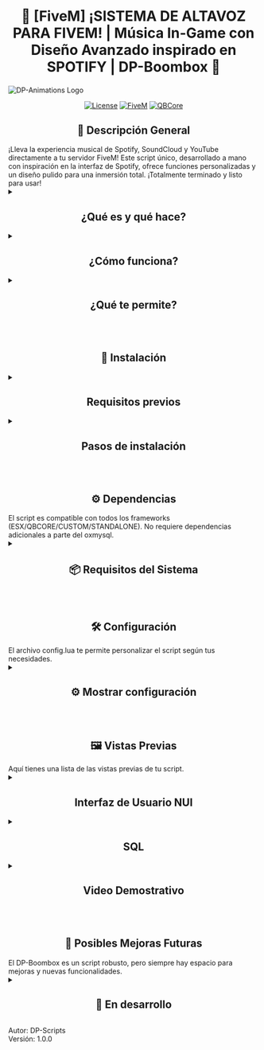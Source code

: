 <p align="center">
<h1 align="center">🎵 [FiveM] ¡SISTEMA DE ALTAVOZ PARA FIVEM! | Música In-Game con Diseño Avanzado inspirado en SPOTIFY | DP-Boombox 🎵</h1>

<img width="960" height="auto" align="center" alt="DP-Animations Logo" src="https://i.imgur.com/zQS9GoF.png" />

</p>

<div align="center">

[![License](https://img.shields.io/badge/License-MIT-blue.svg)](https://opensource.org/licenses/MIT)
[![FiveM](https://img.shields.io/badge/FiveM-Script-important)](https://fivem.net/)
[![QBCore](https://img.shields.io/badge/QBCore-Framework-success)](<[https://qbcore-framework.github.io/qb-docs/](https://github.com/qbcore-framework)>)

</div>

<h2 align="center"> 📝 Descripción General</h2>
¡Lleva la experiencia musical de Spotify, SoundCloud y YouTube directamente a tu servidor FiveM! Este script único, desarrollado a mano con inspiración en la interfaz de Spotify, ofrece funciones personalizadas y un diseño pulido para una inmersión total. ¡Totalmente terminado y listo para usar!

<details>
<summary><h2 align="center">¿Qué es y qué hace?</h2></summary>
- Permite a los jugadores reproducir música in-game con una interfaz similar a Spotify.<br>
- Incluye funciones de sincronización para que varios jugadores puedan escuchar la misma música.<br>
- Proporciona control de volumen y navegación de pistas desde el menú.<br>
- El sistema de sonido tiene un medidor de distancias, haciendo que la música suene más suave a medida que te alejas del altavoz.<br>

</details>
<details>
<summary><h2 align="center">¿Cómo funciona?</h2></summary>
- Usa la interfaz NUI para mostrar un menú de mascotas en la tienda.<br>
- Permite gestionar el estado de la mascota (salud, hambre, sed, higiene, cariño).<br>
- Las mascotas se pueden comprar en la tienda y liberar de forma permanente.<br>

</details>
<details>
<summary><h2 align="center">¿Qué te permite?</h2></summary>
✅ Interfaz estilo Spotify, SoundCloud y YouTube 🎧.<br>
✅ Reproduce música in-game 🎶.<br>
✅ Medidor de distancias para las canciones.<br>
✅ Listas compartibles.<br>
✅ Sincronización con otros jugadores 👥.<br>
✅ Control de volumen y pistas directamente desde el menú.<br>
✅ Configurador avanzado ⚙️.<br>
✅ Integración con DP-Admin para gestión de logs.<br>
✅ Optimizado para servidores RP 🎭: Sin lags y compatible con otros recursos.<br>

</details>
<br><br>
<h2 align="center"> 🚀 Instalación</h2>

<details>
<summary><h2 align="center">Requisitos previos</h2></summary>
- Servidor FiveM con cualquier framework instalado (ESX/QBCORE/CUSTOM/STANDALONE).<br>
- MySQL configurado. (oxmysql)<br>

</details>
<details>
<summary><h2 align="center">Pasos de instalación</h2></summary>
1. **Descargar el script** desde el repositorio oficial.<br>
2. **Colocar la carpeta** en tu servidor con el nombre exacto DP-Boombox.<br>
   - ⚠️ El nombre debe ser exactamente este para evitar problemas.<br>
3. **Configuración de la Base de Datos**.<br>
Abre el archivo Insert.sql.<br>
Copia y pega el contenido en tu base de datos MySQL y ejecútalo para crear la tabla de mascotas/pets.
(Asegúrate de que tu servidor tenga acceso a la base de datos configurada para mysql-async / ghmattimysql / oxmysql.).<br>
4. **DAñadir el item speaker** a tu inventario/framework. Para QB-Core, copia y pega el siguiente código en tu archivo qb-core/shared/items.lua:<br>
speaker = {
    name = "speaker",
    label = "Altavoz",
    weight = 0,
    type = "item",
    image = "speaker.png",
    unique = false,
    useable = true,
    shouldClose = true,
    combinable = nil,
    description = "Dispositivo de salida de audio que convierte señales eléctricas en ondas sonoras audibles. Es un componente fundamental en cualquier sistema de reproducción de sonido. En pocas palabras, es un ALTAVOZ BLUETOOTH de toda la vida..."
},

<img width="300" height="auto" align="center" alt="speaker" src="speaker.png" />

</details>
<br><br>
<h2 align="center"> ⚙️ Dependencias</h2>
El script es compatible con todos los frameworks (ESX/QBCORE/CUSTOM/STANDALONE). No requiere dependencias adicionales a parte del oxmysql.
<details>
<summary><h2 align="center"> 📦 Requisitos del Sistema</h2></summary>

| Recurso                                                                                       | Descripción         | Enlace                                                   |
| --------------------------------------------------------------------------------------------- | ------------------- | -------------------------------------------------------- |
| <img src="https://placehold.co/20x20/555555/FFFFFF?text=QB" alt="QB"> qb-core                 | Framework principal | [🔗 GitHub](https://github.com/qbcore-framework/qb-core) |
| <img src="https://placehold.co/20x20/555555/FFFFFF?text=DP" alt="DP"> PD-TextUI (recomendado) | Text UI avanzado    | [🔗 GitHub]()                                            |

</details>
<br><br>
<h2 align="center">🛠️ Configuración</h2>
El archivo config.lua te permite personalizar el script según tus necesidades.

<details>
<summary><h2 align="center">⚙️ Mostrar configuración</h2></summary>

<h3>config.lua</h3>
<img width="400" height="auto" alt="image" style="border-radius: 8px; box-shadow: 0 4px 8px rgba(0,0,0,0.1);" src="https://i.imgur.com/XNDr6BY.png" />

| Archivo        | Función Principal                                                                                        |
| -------------- | -------------------------------------------------------------------------------------------------------- |
| **config.lua** | Define las configuraciones principales del script, como los comandos, las notificaciones y los permisos. |

</details>
<br><br>
<h2 align="center"> 🖼️ Vistas Previas</h2>
Aquí tienes una lista de las vistas previas de tu script.

<details>
<p align="center">
<summary><h2 align="center">Interfaz de Usuario NUI</h2></summary>

<img width="250" height="auto" alt="image" style="border-radius: 8px; box-shadow: 0 4px 8px rgba(0,0,0,0.1);" src="![alt text](image.png)" />

<img width="250" height="auto" alt="image" style="border-radius: 8px; box-shadow: 0 4px 8px rgba(0,0,0,0.1);" src="![alt text](image-1.png)" />

<img width="350" height="auto" alt="image" style="border-radius: 8px; box-shadow: 0 4px 8px rgba(0,0,0,0.1);" src="![alt text](image-2.png)" />

<img width="350" height="auto" alt="image" style="border-radius: 8px; box-shadow: 0 4px 8px rgba(0,0,0,0.1);" src="![alt text](image-3.png)" />

<img width="350" height="auto" alt="image" style="border-radius: 8px; box-shadow: 0 4px 8px rgba(0,0,0,0.1);" src="![alt text](image-4.png)" />

</p>
</details>
<details>
<p align="center">
<summary><h2 align="center">SQL</h2></summary>

<img width="250" height="auto" alt="image" style="border-radius: 8px; box-shadow: 0 4px 8px rgba(0,0,0,0.1);" src="https://i.imgur.com/3KzPPwN.png" />

<img width="250" height="auto" alt="image" style="border-radius: 8px; box-shadow: 0 4px 8px rgba(0,0,0,0.1);" src="https://i.imgur.com/XNZB0V3.png" />

<img width="250" height="auto" alt="image" style="border-radius: 8px; box-shadow: 0 4px 8px rgba(0,0,0,0.1);" src="https://i.imgur.com/K6aXl2N.png" />

<img width="250" height="auto" alt="image" style="border-radius: 8px; box-shadow: 0 4px 8px rgba(0,0,0,0.1);" src="https://i.imgur.com/Nn4Gjcy.png" />

<img width="250" height="auto" alt="image" style="border-radius: 8px; box-shadow: 0 4px 8px rgba(0,0,0,0.1);" src="https://i.imgur.com/X9pknPD.png" />

</p>
</details>
<details>
<p align="center">
<summary><h2 align="center">Video Demostrativo</h2></summary>

<a href="https://youtu.be/Z9MF6zxNCag">
<img width="959" height="auto" alt="Video Demostrativo" style="border-radius: 8px; box-shadow: 0 4px 8px rgba(0,0,0,0.1);" src="https://i.imgur.com/zQS9GoF.png" />
</a>

</p>
</details>
<br><br>
<h2 align="center"> 🔮 Posibles Mejoras Futuras</h2>
El DP-Boombox es un script robusto, pero siempre hay espacio para mejoras y nuevas funcionalidades.

<details>
<summary><h2 align="center">🚧 En desarrollo</h2></summary>

| IDEA                            | EXPLICACIÓN                                                                        |
| ------------------------------- | ---------------------------------------------------------------------------------- |
| **Soporte de más servicios**    | Integrar más servicios de música en línea además de Spotify, SoundCloud y YouTube. |
| **Nuevas funciones de control** | Añadir más opciones de control, como el aleatorio y la repetición.                 |

</details>

Autor: DP-Scripts<br>
Versión: 1.0.0
